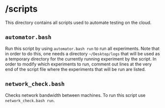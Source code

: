 # /scripts
This directory contains all scripts used to automate testing on the cloud.

## `automator.bash`
Run this script by using `automator.bash run` to run all experiments. Note that in order to do this, one needs a directory `~/Desktop/logs` that will be used as a temporary directory for the currently running experiment by the script. In order to modify which experiments to run, comment out lines at the very end of the script file where the experiments that will be run are listed.

## `network_check.bash`
Checks network bandwidth between machines. To run this script use `network_check.bash run`.
